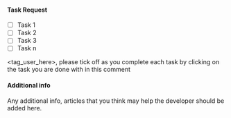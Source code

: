 #### Task Request

- [ ] Task 1
- [ ] Task 2
- [ ] Task 3
- [ ] Task n

<tag_user_here>, please tick off as you complete each task by clicking on the task you are done with in this comment

#### Additional info
Any additional info, articles that you think may help the developer should be added here.
